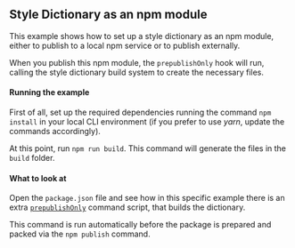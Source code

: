 ## Style Dictionary as an npm module

This example shows how to set up a style dictionary as an npm module, either to publish to a local npm service or to publish externally.

When you publish this npm module, the `prepublishOnly` hook will run, calling the style dictionary build system to create the necessary files.

#### Running the example

First of all, set up the required dependencies running the command `npm install` in your local CLI environment (if you prefer to use *yarn*, update the commands accordingly).

At this point, run `npm run build`. This command will generate the files in the `build` folder.


#### What to look at

Open the `package.json` file and see how in this specific example there is an extra [`prepublishOnly`](https://docs.npmjs.com/misc/scripts) command script, that builds the dictionary.

This command is run automatically before the package is prepared and packed via the `npm publish` command.